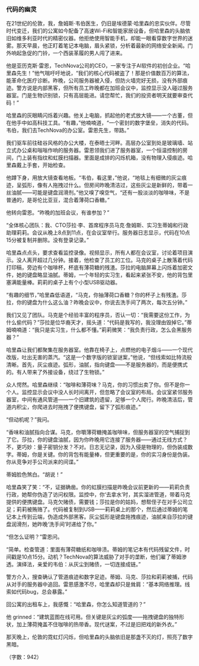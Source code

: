 ### 代码的幽灵

在21世纪的伦敦，我，詹姆斯·韦伯医生，仍旧是埃德蒙·哈里森的忠实伙伴。尽管时代变迁，我们的公寓如今配备了高速Wi-Fi和智能家居设备，但哈里森的头脑依旧如维多利亚时代的精密仪器。他拒绝使用智能手机，却能一眼看穿数字世界的迷雾。那天早晨，他正盯着笔记本电脑，眉头紧锁，分析着最新的网络安全新闻。门外响起急促的门铃，一个西装革履的男人闯了进来。

他是亚历克斯·雷恩，TechNova公司的CEO，一家专注于AI软件的初创企业。“哈里森先生！”他气喘吁吁地说，“我们的核心代码被盗了！那是价值数百万的算法，能革命化医疗诊断。昨晚，公司服务器被入侵，但防火墙完好无损，没有外部痕迹。警方说是内部黑客，但所有员工昨晚都在加班会议中，监控显示没人碰过服务器室。门是生物识别锁，只有高层能进。请您帮忙，我们的投资者明天就要审查代码！”

哈里森的灰眼睛闪烁着兴趣。他关上电脑，抓起他的老式放大镜——一个古董，但在他手中如高科技工具。“有趣，”他喃喃道，“一个密封的数字堡垒，消失的代码。韦伯，我们去TechNova的办公室。雷恩先生，带路。”

我们驱车前往硅谷风格的办公大楼，在泰晤士河畔。高层办公室到处是玻璃墙、站立式办公桌和嗡嗡作响的服务器。雷恩领我们进了服务器室，一个恒温控制的房间，门上装有指纹和虹膜扫描器。里面是成排的闪烁机箱，没有物理入侵痕迹。哈里森戴上手套，开始检查。

他蹲下身，用放大镜查看地板。“韦伯，看这里，”他说，“地毯上有细微的灰尘痕迹，呈弧形，像有人拖拽过什么。但房间昨晚清洁过，这些灰尘是新鲜的，带着一丝油腻——可能是键盘润滑剂。”他又嗅了嗅空气，“还有一股淡淡的咖啡味，不是普通的，是哥伦比亚豆，混合着薄荷口香糖。”

他转向雷恩。“昨晚的加班会议，有谁参加？”

“全体核心团队：我、CTO莎拉·李、首席程序员马克·詹姆斯、实习生蒂姆和行政助理莉莉。会议从晚上8点到11点，在会议室举行。服务器日志显示，代码在10点15分被复制并删除。没有登录记录。”

哈里森点点头，要求查看监控录像。视频显示，所有人都在会议室，讨论着项目演示。没人离开超过几分钟。接着，他检查了员工的工位。马克的桌子上散落着代码打印稿，旁边有个咖啡杯，杯底有薄荷糖的残渣。莎拉的电脑屏幕上闪烁着加密文件，她的键盘略显油腻。蒂姆，一个年轻的实习生，看起来紧张不安，他的背包里塞满能量棒。莉莉的桌子上有个小型USB驱动器。

“有趣的细节，”哈里森低语道，“马克，你抽薄荷口香糖？你的杯子上有残渣。莎拉，你的键盘为什么这么油？昨晚会议中，你说去洗手间了两次，每次五分钟。”

我们又见了团队。马克是个经验丰富的程序员，否认一切：“我需要这份工作，为什么偷代码？”莎拉是位华裔天才，摇头道：“代码是我写的，我没理由毁掉它。”蒂姆喃喃道：“我只是实习生，什么都不懂。”莉莉微笑：“我负责行政，怎么会黑服务器？”

哈里森让我们都聚集在服务器室。他靠在椅子上，点燃他的电子烟斗——一个现代改版，吐出无害的蒸汽。“这是一个数字版的锁室谜案，”他说，“但线索如比特流般清晰。首先，灰尘痕迹。弧形，油腻，指向键盘——不是服务器的，而是便携式的。有人带来了外接设备，绕过了生物锁。”

众人愕然。哈里森继续：“咖啡和薄荷味？马克，你的习惯出卖了你。但不是你一个人。监控显示会议中没人长时间离开，但忽略了会议室的布局。会议室紧邻服务器室，中间有通风管道——一个旧建筑的遗留，足够一个人爬行。昨晚清洁后，管道内积尘，你爬进去时拖拽了便携键盘，留下了弧形痕迹。”

“但动机呢？”我问。

“香味和油腻指向合谋。马克，你嚼薄荷糖掩盖咖啡味，但服务器室的空气捕捉到了它。莎拉，你的键盘油腻，因为你昨晚用它连接了服务器——通过无线方式？不，更巧妙：量子密钥分发？不对。日志无记录，因为入侵是物理的，但伪装成数字。蒂姆，你是关键。你的背包有能量棒，但更重要的是，你的实习身份是伪装。你从竞争对手公司派来的间谍。”

蒂姆脸色煞白。“胡说！”

哈里森笑了笑：“不，证据确凿。你的虹膜扫描是昨晚会议前更新的——莉莉负责行政，她帮你伪造了访问权限。监控中，你‘去拿水’时，其实溜进管道，带着马克提供的便携键盘。马克欠赌债，需要钱；莎拉是你的姑妈，想帮侄子在对手公司立足；莉莉被贿赂了。代码被复制到USB——莉莉桌上的那个，然后通过蒂姆的笔记本上传到云端，伪造成外部黑客。灰尘弧形是键盘拖拽痕迹，油腻来自莎拉的键盘润滑剂，她昨晚‘洗手间’时递给了你。”

“但怎么证明？”雷恩问。

“简单。检查管道：里面有薄荷糖纸和咖啡渍。蒂姆的笔记本有代码残留文件，时间戳是10点15分。动机？TechNova的算法威胁了对手的垄断，他们雇了蒂姆渗透。演绎法，亲爱的韦伯：从灰尘到赌债，一切连接成链。”

警方介入，搜查确认了管道痕迹和数字足迹。蒂姆、马克、莎拉和莉莉被捕，代码从对手的服务器中追回。雷恩感激不尽，哈里森却只是耸肩：“基本网络推理。线索如代码bug，总会暴露。”

回公寓的出租车上，我感慨：“哈里森，你怎么知道管道的？”

他 grinned：“建筑蓝图在线可用。但关键是灰尘的弧度——拖拽键盘的独特形状，加上薄荷掩盖不住咖啡的热带香。现代谜案，不过是旧把戏的新外衣。”

那天晚上，伦敦的霓虹灯闪烁，但哈里森的头脑依旧是那盏不灭的灯，照亮了数字黑暗。

（字数：942）
